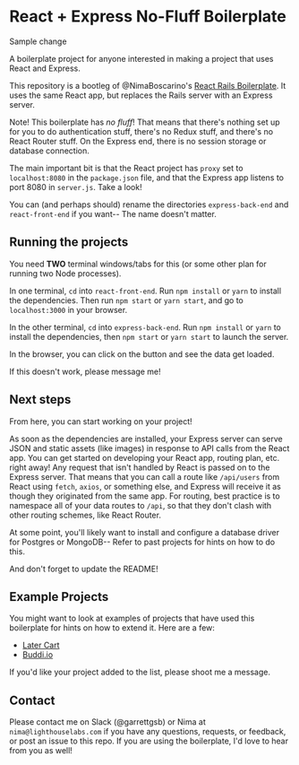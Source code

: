 # React + Express No-Fluff Boilerplate

Sample change

A boilerplate project for anyone interested in making a project that uses React and Express.

This repository is a bootleg of @NimaBoscarino's [React Rails Boilerplate](https://github.com/NimaBoscarino/react-rails-boilerplate). It uses the same React app, but replaces the Rails server with an Express server.

Note! This boilerplate has _no fluff_! That means that there's nothing set up for you to do authentication stuff, there's no Redux stuff, and there's no React Router stuff. On the Express end, there is no session storage or database connection.

The main important bit is that the React project has `proxy` set to `localhost:8080` in the `package.json` file, and that the Express app listens to port 8080 in `server.js`. Take a look!

You can (and perhaps should) rename the directories `express-back-end` and `react-front-end` if you want-- The name doesn't matter.

## Running the projects

You need **TWO** terminal windows/tabs for this (or some other plan for running two Node processes).

In one terminal, `cd` into `react-front-end`. Run `npm install` or `yarn` to install the dependencies. Then run `npm start` or `yarn start`, and go to `localhost:3000` in your browser.

In the other terminal, `cd` into `express-back-end`. Run `npm install` or `yarn` to install the dependencies, then `npm start` or `yarn start` to launch the server.

In the browser, you can click on the button and see the data get loaded.

If this doesn't work, please message me!

## Next steps

From here, you can start working on your project!

As soon as the dependencies are installed, your Express server can serve JSON and static assets (like images) in response to API calls from the React app. You can get started on developing your React app, routing plan, etc. right away! Any request that isn't handled by React is passed on to the Express server. That means that you can call a route like `/api/users` from React using `fetch`, `axios`, or something else, and Express will receive it as though they originated from the same app. For routing, best practice is to namespace all of your data routes to `/api`, so that they don't clash with other routing schemes, like React Router.

At some point, you'll likely want to install and configure a database driver for Postgres or MongoDB-- Refer to past projects for hints on how to do this.

And don't forget to update the README!

## Example Projects

You might want to look at examples of projects that have used this boilerplate for hints on how to extend it. Here are a few:

* [Later Cart](https://github.com/bonitac/later-cart)
* [Buddi.io](https://github.com/Danny-Tran/buddi.io)

If you'd like your project added to the list, please shoot me a message.

## Contact

Please contact me on Slack (@garrettgsb) or Nima at `nima@lighthouselabs.com` if you have any questions, requests, or feedback, or post an issue to this repo. If you are using the boilerplate, I'd love to hear from you as well!
